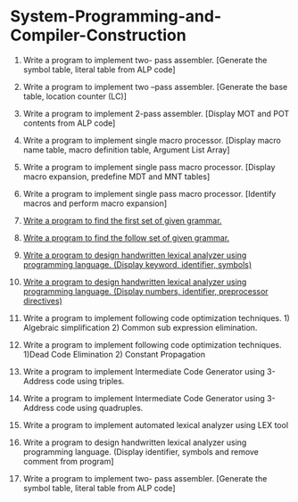 # System-Programming-and-Compiler-Construction

1. Write a program to implement two- pass assembler. [Generate the symbol table, literal table from ALP code]

2. Write a program to implement two –pass assembler. [Generate the base table, location counter (LC)]

3. Write a program to implement 2-pass assembler. [Display MOT and POT contents from ALP code]

4. Write a program to implement single macro processor. [Display macro name table, macro definition table, Argument List Array]

5. Write a program to implement single pass macro processor. [Display macro expansion, predefine MDT and MNT tables]

6. Write a program to implement single pass macro processor. [Identify macros and perform macro expansion]

7. [Write a program to find the first set of given grammar.](./Write%20a%20program%20to%20find%20the%20first%20set%20of%20given%20grammar/)

8. [Write a program to find the follow set of given grammar.](./Write%20a%20program%20to%20find%20the%20follow%20set%20of%20given%20grammar/)

9. [Write a program to design handwritten lexical analyzer using programming  language. (Display keyword, identifier, symbols)](./Write%20a%20program%20to%20design%20handwritten%20lexical%20analyzer%20using%20programming%20%20language.%20(Display%20keyword%2C%20identifier%2C%20symbols)/)

10. [Write a program to design handwritten lexical analyzer using programming  language. (Display numbers, identifier, preprocessor directives)](./Write%20a%20program%20to%20design%20handwritten%20lexical%20analyzer%20using%20programming%20%20language.%20(Display%20numbers%2C%20identifier%2C%20preprocessor%20directives)/)

11. Write a program to implement following code optimization techniques. 1) Algebraic simplification 2) Common sub expression elimination.

12. Write a program to implement following code optimization techniques. 1)Dead Code Elimination 2) Constant Propagation

13. Write a program to implement Intermediate Code Generator using 3-Address code using triples.

14. Write a program to implement Intermediate Code Generator using 3-Address code using quadruples.

15. Write a program to implement automated lexical analyzer using LEX tool

16. Write a program to design handwritten lexical analyzer using programming  language. (Display identifier, symbols and remove comment from program]

17. Write a program to implement two- pass assembler. [Generate the symbol table, literal table from ALP code]
